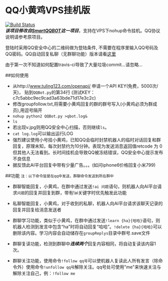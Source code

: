 QQ小黄鸡VPS挂机版
=========  
[![Build Status](https://travis-ci.org/zeruniverse/QQRobot.svg?branch=master)](https://travis-ci.org/zeruniverse/QQRobot)  
***该项目修改自[SmartQQBOT](https://github.com/Yinzo/SmartQQBot)这一项目***，支持在VPS下nohup命令挂机。QQ协议说明请参考原项目。

登陆时采用QQ安全中心的二维码做为登陆条件, 不需要在程序里输入QQ号码及QQ密码。QQ自动回复私聊（无群聊功能）版本请看[这里](https://github.com/zeruniverse/QQParking)  
  
由于第一次不知道如何配置travis-ci导致了大量垃圾commit...请忽略...  

##如何使用
+ 从http://www.tuling123.com/openapi/ 申请一个API KEY(免费，5000次/天)， 贴到```QQBot.py```的第34行 (测试KEY：c7c5abbc9ec9cad3a63bde71d17e3c2c)  
+ 修改groupfollow.txt,将需要小黄鸡回复的群的群号写入(小黄鸡必须为群成员),用逗号隔开
+ ```nohup python2 QQBot.py >qbot.log&```
+ ```ls```
+ 若出现v.jpg则用QQ安全中心扫描，否则继续```ls```。
+ ```cat log.log```可以输出运行LOG
+ 强烈建议使用小号挂小黄鸡，已知QQ会临时封禁机器人的临时对话回复和群回复，原理未知，每次封禁约为10分钟。表现为发送消息返回值retcode 为 0 但其他人无法看到。长时间挂机会导致QQ被冻结错误，QQ安全中心提示发布不良信息
+ 据反馈此AI平台回复中带有少量广告。。。(如问iphone6价格回复小米799)


##功能
<small>注：以下命令皆是在qq中发送，群聊命令发送到所在群中</small>

+ 群聊智能回复，小黄鸡，在群中通过发送```!ai 问题```语句，则机器人向AI平台请求```问题```的回复并回复到群，带有!ai关键字时优先触发此功能

+ 私聊智能回复，小黄鸡，对于收到的私聊，机器人向AI平台请求该聊天记录的回复并回复给消息发送者

+ 群聊学习功能，类似于小黄鸡，在群中通过发送```!learn {ha}{哈哈}```语句，则机器人检测到发言中包含“ha”时将自动回复“哈哈”。```!delete {ha}{哈哈}```可以删除该内容。学习内容会自动储存在```groupReplys```目录中群号.save文件

+ 群聊复读功能，检测到群聊中***连续两个***回复内容相同，将自动复读该内容1次。

+ 群聊关注功能，使用命令```!follow qq号```可以使机器人复读此人所有发言（除命令外）使用命令```!unfollow qq号```解除关注。qq号处可使用"me"来快速关注与解除关注自己，例：```!follow me```
